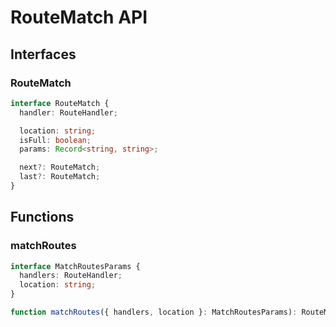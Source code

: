# RouteMatch API

## Interfaces

### RouteMatch

```typescript
interface RouteMatch {
  handler: RouteHandler;

  location: string;
  isFull: boolean;
  params: Record<string, string>;

  next?: RouteMatch;
  last?: RouteMatch;
}
```

## Functions

### matchRoutes

```typescript
interface MatchRoutesParams {
  handlers: RouteHandler;
  location: string;
}

function matchRoutes({ handlers, location }: MatchRoutesParams): RouteMatch[];
```
